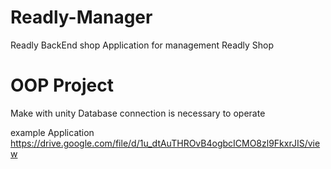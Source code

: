 # Readly-Manager
Readly BackEnd shop
Application for management Readly Shop

# OOP Project 
Make with unity 
Database connection is necessary to operate

example Application
https://drive.google.com/file/d/1u_dtAuTHROvB4ogbcICMO8zl9FkxrJIS/view
